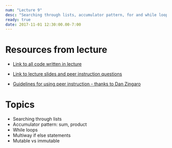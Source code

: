 ```yaml
---
num: "Lecture 9"
desc: "Searching through lists, accumulator pattern, for and while loops"
ready: true
date: 2017-11-01 12:30:00.00-7:00
---
```


# Resources from lecture

* [Link to all code written in lecture](https://github.com/ucsb-cs8-f17/cs8-f17-lecture-code)

* [Link to lecture slides and peer instruction questions](https://drive.google.com/drive/folders/0BxIvQwpl4ocoRy1Pa041SThLUFU?usp=sharing)

* [Guidelines for using peer instruction - thanks to Dan Zingaro](https://drive.google.com/file/d/0BxIvQwpl4ocoX2ZpUjJDZW52Wlk/view?usp=sharing)



# Topics

* Searching through lists
* Accumulator pattern: sum, product
* While loops
* Multiway if else statements
* Mutable vs immutable
















